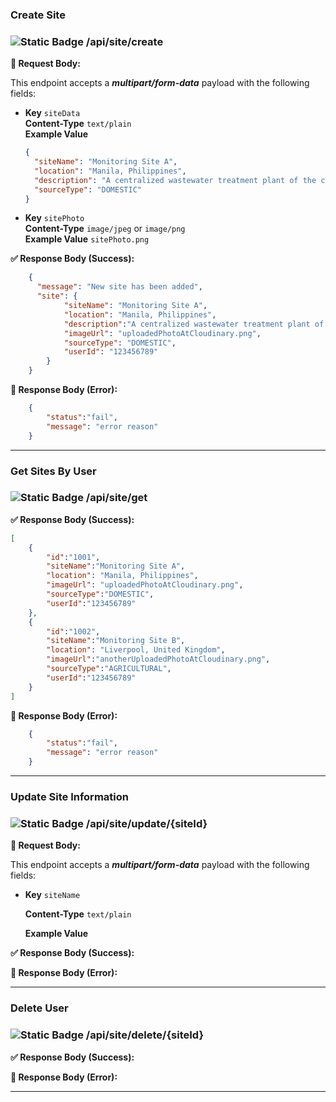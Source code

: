 ### **Create Site**

### ![Static Badge](https://img.shields.io/badge/POST-%23F0E442?style=flat&logoColor=%23111000) /api/site/create

**📝 Request Body:**

This endpoint accepts a _**multipart/form-data**_ payload with the following fields:

- **Key** `siteData`  
  **Content-Type** `text/plain`   
  **Example Value**

  ```json
  {
    "siteName": "Monitoring Site A",
    "location": "Manila, Philippines",
    "description": "A centralized wastewater treatment plant of the city",
    "sourceType": "DOMESTIC"
  }
  ```

- **Key** `sitePhoto`  
  **Content-Type** `image/jpeg` or `image/png`  
  **Example Value**  `sitePhoto.png`


**✅ Response Body (Success):**

```json
    {
      "message": "New site has been added",
      "site": {
            "siteName": "Monitoring Site A",
            "location": "Manila, Philippines",
            "description":"A centralized wastewater treatment plant of the city",
            "imageUrl": "uploadedPhotoAtCloudinary.png",
            "sourceType": "DOMESTIC",
            "userId": "123456789"
        }
    }
```

**🚫 Response Body (Error):**

```json
    {
        "status":"fail",
        "message": "error reason"
    }
```

--- 
### **Get Sites By User**

### ![Static Badge](https://img.shields.io/badge/GET-%23009E73?style=flat&logoColor=%23111000) /api/site/get 


**✅ Response Body (Success):**

```json
[
    {
        "id":"1001",
        "siteName":"Monitoring Site A",
        "location": "Manila, Philippines",
        "imageUrl": "uploadedPhotoAtCloudinary.png",
        "sourceType":"DOMESTIC", 
        "userId":"123456789"
    },
    {
        "id":"1002",
        "siteName":"Monitoring Site B",
        "location": "Liverpool, United Kingdom",
        "imageUrl":"anotherUploadedPhotoAtCloudinary.png",
        "sourceType":"AGRICULTURAL",
        "userId":"123456789"
    }
]
```

**🚫 Response Body (Error):**

```json
    {
        "status":"fail",
        "message": "error reason"
    }
```

--- 

### **Update Site Information**

### ![Static Badge](https://img.shields.io/badge/PUT-%23785EF0?style=flat-square&logoColor=%23111000) /api/site/update/{siteId}


**📝 Request Body:**

This endpoint accepts a _**multipart/form-data**_ payload with the following fields:

- **Key** `siteName`

  **Content-Type** `text/plain`

  **Example Value** 

**✅ Response Body (Success):**



**🚫 Response Body (Error):**

--- 

### **Delete User**

###  ![Static Badge](https://img.shields.io/badge/DELETE-%23CE0E2B?style=flat&logoColor=%23111000) /api/site/delete/{siteId}


**✅ Response Body (Success):**

**🚫 Response Body (Error):**

---